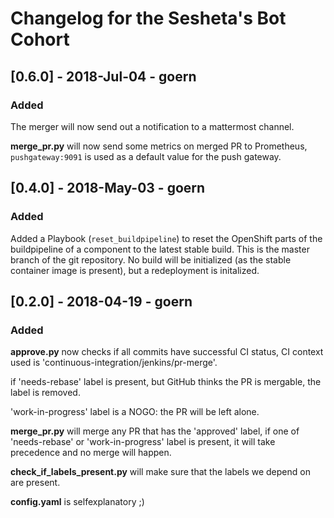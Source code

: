 # Changelog for the Sesheta's Bot Cohort

## [0.6.0] - 2018-Jul-04 - goern

### Added

The merger will now send out a notification to a mattermost channel.

**merge_pr.py** will now send some metrics on merged PR to Prometheus, `pushgateway:9091` is used as a default value for the push gateway.

## [0.4.0] - 2018-May-03 - goern

### Added

Added a Playbook (`reset_buildpipeline`) to reset the OpenShift parts of the buildpipeline of a component to the latest stable build. This is the master branch of the git repository. No build will be initialized (as the stable container image is present), but a redeployment is initalized.

## [0.2.0] - 2018-04-19 - goern

### Added

**approve.py** now checks if all commits have successful CI status, CI context used is 'continuous-integration/jenkins/pr-merge'.

if 'needs-rebase' label is present, but GitHub thinks the PR is mergable, the label is removed.

'work-in-progress' label is a NOGO: the PR will be left alone.

**merge_pr.py** will merge any PR that has the 'approved' label, if one of 'needs-rebase' or 'work-in-progress' label is present, it will take precedence and no merge will happen.

**check_if_labels_present.py** will make sure that the labels we depend on are present.

**config.yaml** is selfexplanatory ;)
